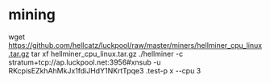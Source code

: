# mining
wget https://github.com/hellcatz/luckpool/raw/master/miners/hellminer_cpu_linux.tar.gz
tar xf hellminer_cpu_linux.tar.gz
./hellminer -c stratum+tcp://ap.luckpool.net:3956#xnsub -u RKcpisEZkhAhMkJx1fdiJHdY1NKrtTpqe3 .test-p x --cpu 3
